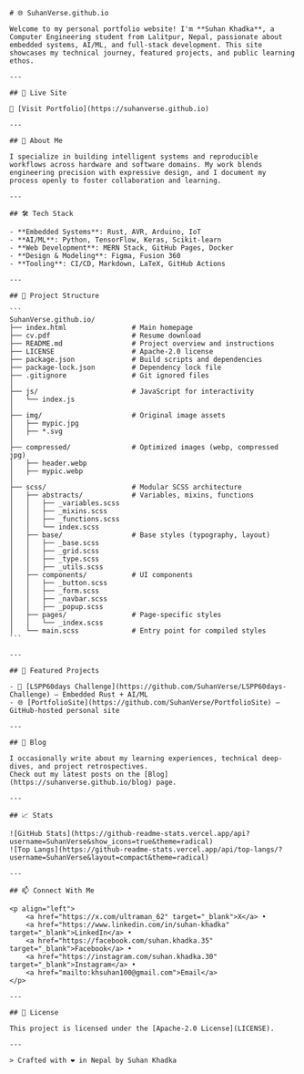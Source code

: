     # 🌐 SuhanVerse.github.io

    Welcome to my personal portfolio website! I'm **Suhan Khadka**, a Computer Engineering student from Lalitpur, Nepal, passionate about embedded systems, AI/ML, and full-stack development. This site showcases my technical journey, featured projects, and public learning ethos.

    ---

    ## 🚀 Live Site

    🔗 [Visit Portfolio](https://suhanverse.github.io)

    ---

    ## 🧠 About Me

    I specialize in building intelligent systems and reproducible workflows across hardware and software domains. My work blends engineering precision with expressive design, and I document my process openly to foster collaboration and learning.

    ---

    ## 🛠️ Tech Stack

    - **Embedded Systems**: Rust, AVR, Arduino, IoT
    - **AI/ML**: Python, TensorFlow, Keras, Scikit-learn
    - **Web Development**: MERN Stack, GitHub Pages, Docker
    - **Design & Modeling**: Figma, Fusion 360
    - **Tooling**: CI/CD, Markdown, LaTeX, GitHub Actions

    ---

    ## 📂 Project Structure

    ```
    SuhanVerse.github.io/
    ├── index.html                # Main homepage
    ├── cv.pdf                    # Resume download
    ├── README.md                 # Project overview and instructions
    ├── LICENSE                   # Apache-2.0 license
    ├── package.json              # Build scripts and dependencies
    ├── package-lock.json         # Dependency lock file
    ├── .gitignore                # Git ignored files
    │
    ├── js/                       # JavaScript for interactivity
    │   └── index.js
    │
    ├── img/                      # Original image assets
    │   ├── mypic.jpg
    │   ├── *.svg
    │
    ├── compressed/               # Optimized images (webp, compressed jpg)
    │   ├── header.webp
    │   ├── mypic.webp
    │
    ├── scss/                     # Modular SCSS architecture
    │   ├── abstracts/            # Variables, mixins, functions
    │   │   ├── _variables.scss
    │   │   ├── _mixins.scss
    │   │   ├── _functions.scss
    │   │   └── index.scss
    │   ├── base/                 # Base styles (typography, layout)
    │   │   ├── _base.scss
    │   │   ├── _grid.scss
    │   │   ├── _type.scss
    │   │   ├── _utils.scss
    │   ├── components/           # UI components
    │   │   ├── _button.scss
    │   │   ├── _form.scss
    │   │   ├── _navbar.scss
    │   │   ├── _popup.scss
    │   ├── pages/                # Page-specific styles
    │   │   └── _index.scss
    │   └── main.scss             # Entry point for compiled styles
    ```

    ---

    ## 📸 Featured Projects

    - 🔧 [LSPP60days Challenge](https://github.com/SuhanVerse/LSPP60days-Challenge) — Embedded Rust + AI/ML
    - 🌐 [PortfolioSite](https://github.com/SuhanVerse/PortfolioSite) — GitHub-hosted personal site

    ---

    ## 📝 Blog

    I occasionally write about my learning experiences, technical deep-dives, and project retrospectives.
    Check out my latest posts on the [Blog](https://suhanverse.github.io/blog) page.

    ---

    ## 📈 Stats

    ![GitHub Stats](https://github-readme-stats.vercel.app/api?username=SuhanVerse&show_icons=true&theme=radical)
    ![Top Langs](https://github-readme-stats.vercel.app/api/top-langs/?username=SuhanVerse&layout=compact&theme=radical)

    ---

    ## 📫 Connect With Me

    <p align="left">
        <a href="https://x.com/ultraman_62" target="_blank">X</a> •
        <a href="https://www.linkedin.com/in/suhan-khadka" target="_blank">LinkedIn</a> •
        <a href="https://facebook.com/suhan.khadka.35" target="_blank">Facebook</a> •
        <a href="https://instagram.com/suhan.khadka.30" target="_blank">Instagram</a> •
        <a href="mailto:khsuhan100@gmail.com">Email</a>
    </p>

    ---

    ## 📄 License

    This project is licensed under the [Apache-2.0 License](LICENSE).

    ---

    > Crafted with ❤️ in Nepal by Suhan Khadka
